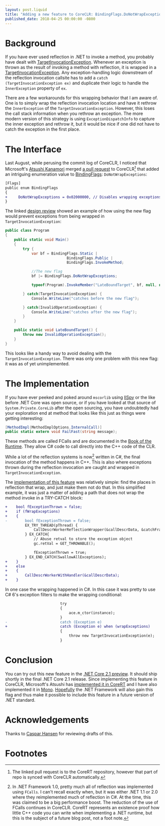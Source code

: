 ```yaml
---
layout: post.liquid
title: "Adding a new feature to CoreCLR: BindingFlags.DoNotWrapException"
published_date: 2018-04-25 00:00:00 -0800
---
```


# Background

If you have ever used reflection in .NET to invoke a method, you probably have
dealt with [TargetInvocationException].
Whenever an exception is thrown as the result of invoking a method with
reflection, it is wrapped in a [TargetInvocationException]. Any exception-handling
logic downstream of the reflection invocation callsite has to add a
`catch (TargetInvocationException ex)` and duplicate their logic to handle the
`InnerException` property of `ex`.

There are a few workarounds for this wrapping behavior that I am aware
of. One is to simply wrap the reflection invocation location and have it rethrow
the `InnerException` of the `TargetInvocationException`. However, this loses the
call stack information when you rethrow an exception. The more modern version
of this strategy is using `ExceptionDispatchInfo` to capture the inner exception
and rethrow it, but it would be nice if one did not have to catch the exception
in the first place.

# The Interface

Last August, while perusing the commit log of CoreCLR, I noticed that
Microsoft's [Atsushi Kanamori][Kanamori] merged [a pull request][OP_PR]
to CoreCLR[^1] that added an intriguing enumeration value to [BindingFlags]:
`DoNotWrapExceptions`:

```diff
[Flags]
public enum BindingFlags
{
+     DoNotWrapExceptions = 0x02000000, // Disables wrapping exceptions in TargetInvocationException
}
```

The linked [design review][DesignReview] showed an example of how using the new
flag would prevent exceptions from being wrapped in `TargetInvocationException`:

```csharp
public class Program
{
	public static void Main()
	{
		try {
			var bf = BindingFlags.Static |
                            BindingFlags.Public |
                            BindingFlags.InvokeMethod;

            //The new flag
            bf |= BindingFlags.DoNotWrapExceptions;

			typeof(Program).InvokeMember("LateBoundTarget", bf, null, null, null);

		} catch(TargetInvocationException) {
			Console.WriteLine("catches before the new flag");

		} catch(InvalidOperationException) {
			Console.WriteLine("catches after the new flag");
		}
	}

	public static void LateBoundTarget() {
		throw new InvalidOperationException();
	}
}
```

This looks like a handy way to avoid dealing with the
`TargetInvocationException`. There was only one problem with this new flag: it
was as of yet unimplemented.

# The Implementation

If you have ever peeked and poked around `mscorlib` using [IlSpy] or the like
before .NET Core was open source, or if you have looked at that source of
`System.Private.CoreLib` after the open sourcing, you have undoubtedly had your
exploration end at method that looks like this just as things were getting
interesting:

```csharp
[MethodImpl(MethodImplOptions.InternalCall)]
public static extern void FailFast(string message);
```

These methods are called FCalls and are documented in the
[Book of the Runtime][BOTR]. They allow C# code to call directly into the C++
code of the CLR.

While a lot of the reflection systems is now[^2] written in C#, the final
invocation of the method happens in C++. This is also where exceptions thrown
during the reflection invocation are caught and wrapped in
`TargetInvocationException`.

The [implementation of this feature][Commit] was relatively simple: find the
places in reflection that wrap, and just make them not do that. In this
simplified example, it was just a matter of adding a path that does not wrap
the method invoke in a TRY-CATCH block:

```diff
+    bool fExceptionThrown = false;
+    if (fWrapExceptions)
+    {
-        bool fExceptionThrown = false;
         EX_TRY_THREAD(pThread) {
             CallDescrWorkerReflectionWrapper(&callDescrData, &catchFrame);
         } EX_CATCH{
             // Abuse retval to store the exception object
             gc.retVal = GET_THROWABLE();

             fExceptionThrown = true;
         } EX_END_CATCH(SwallowAllExceptions);
+    }
+    else
+    {
+        CallDescrWorkerWithHandler(&callDescrData);
+    }
```

In one case the wrapping happened in C#. In this case it was pretty to use C# 6's
exception filters to make the wrapping conditional:

```diff
                         try
                         {
                             ace.m_ctor(instance);
                         }
-                        catch (Exception e)
+                        catch (Exception e) when (wrapExceptions)
                         {
                             throw new TargetInvocationException(e);
                         }
```

# Conclusion

You can try out this new feature in the [.NET Core 2.1 preview][Preview].
It should ship shortly in the final .NET Core 2.1 release.
Since implementing this feature in CoreCLR, Microsoft's Atsushi has
[implemented it in CoreRT][CoreRT_PR] and I have also implemented it in
[Mono][]. [Hopefully][Framework] the .NET Framework will also gain this flag
and thus make it possible to include this feature in a future version of
.NET standard.

# Acknowledgements

Thanks to [Caspar Hansen][Caspar] for reviewing drafts of this.

# Footnotes

[^1]: The linked pull request is to the CoreRT repository, however that part of
      repo is synced with CoreCLR automatically.

[^2]: In .NET Framework 1.0, pretty much all of reflection was implemented using
      `FCalls`. I can't recall exactly when, but it was either .NET 1.1 or 2.0
	  where they reimplemented much of reflection in C#. At the time, this was
	  claimed to be a big performance boost. The reduction of the use of FCalls
	  continues in CoreCLR. CoreRT represents an existence proof how little C++
	  code you can write when implementing a .NET runtime, but this is the
	  subject of a future blog post, not a foot note.

[TargetInvocationException]: https://docs.microsoft.com/en-us/dotnet/api/system.reflection.targetinvocationexception
[CreateDelegate]: https://docs.microsoft.com/en-us/dotnet/api/system.reflection.methodinfo.createdelegate
[ProxyBug]: https://github.com/dotnet/corefx/pull/19181
[IlSpy]: https://github.com/icsharpcode/ILSpy
[DesignReview]: https://github.com/dotnet/corefx/issues/22866
[BindingFlags]: https://docs.microsoft.com/en-us/dotnet/api/system.reflection.bindingflags
[Kanamori]: https://github.com/AtsushiKan
[OP_PR]: https://github.com/dotnet/corert/pull/4433
[MY_PR]: https://github.com/dotnet/coreclr/pull/13767
[BOTR]: https://github.com/dotnet/runtime/blob/master/docs/design/coreclr/botr/corelib.md
[Commit]: https://github.com/dotnet/coreclr/commit/1f9aeeb7a3685bc7fd1098fc50d91ac81bae4873
[Mono]: https://github.com/mono/mono/pull/7863
[Framework]: https://github.com/Microsoft/dotnet/issues/717
[Preview]: https://blogs.msdn.microsoft.com/dotnet/2018/02/27/announcing-net-core-2-1-preview-1/
[CoreRT_PR]: https://github.com/dotnet/corert/pull/4437
[Caspar]: http://casparhansen.blogspot.com/
